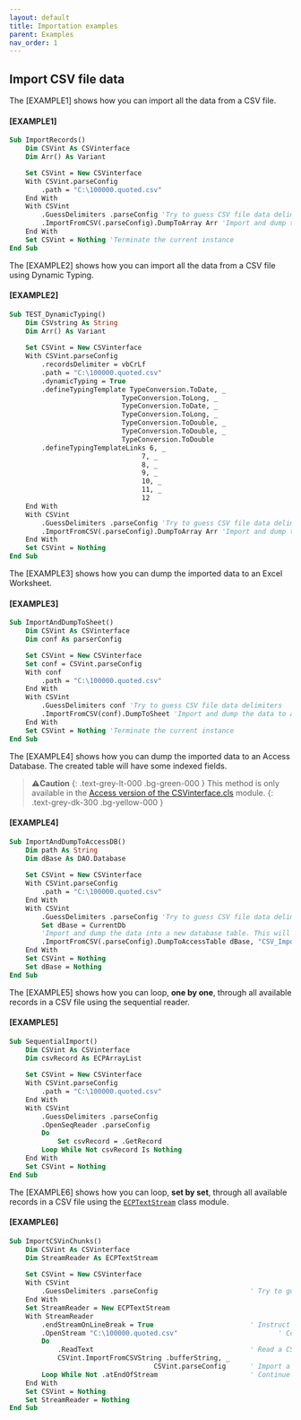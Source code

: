 ```yaml
---
layout: default
title: Importation examples
parent: Examples
nav_order: 1
---
```


## Import CSV file data

The \[EXAMPLE1\] shows how you can import all the data from a CSV file. 

#### [EXAMPLE1]

```vb
Sub ImportRecords()
	Dim CSVint As CSVinterface
	Dim Arr() As Variant

	Set CSVint = New CSVinterface
	With CSVint.parseConfig
		.path = "C:\100000.quoted.csv"
	End With
	With CSVint
		.GuessDelimiters .parseConfig 'Try to guess CSV file data delimiters
		.ImportFromCSV(.parseConfig).DumpToArray Arr 'Import and dump the data to an array
	End With
	Set CSVint = Nothing 'Terminate the current instance
End Sub
```

The \[EXAMPLE2\] shows how you can import all the data from a CSV file using Dynamic Typing. 

#### [EXAMPLE2]

```vb
Sub TEST_DynamicTyping()
	Dim CSVstring As String
	Dim Arr() As Variant
	
	Set CSVint = New CSVinterface
	With CSVint.parseConfig
		.recordsDelimiter = vbCrLf
		.path = "C:\100000.quoted.csv"
		.dynamicTyping = True
		.defineTypingTemplate TypeConversion.ToDate, _
                            TypeConversion.ToLong, _
                            TypeConversion.ToDate, _
                            TypeConversion.ToLong, _
                            TypeConversion.ToDouble, _
                            TypeConversion.ToDouble, _
                            TypeConversion.ToDouble
		.defineTypingTemplateLinks 6, _
                                 7, _
                                 8, _
                                 9, _
                                 10, _
                                 11, _
                                 12
	End With
	With CSVint
		.GuessDelimiters .parseConfig 'Try to guess CSV file data delimiters
		.ImportFromCSV(.parseConfig).DumpToArray Arr 'Import and dump the data to an array
	End With
	Set CSVint = Nothing
End Sub
```

The \[EXAMPLE3\] shows how you can dump the imported data to an Excel Worksheet.

#### [EXAMPLE3]
```vb
Sub ImportAndDumpToSheet()
	Dim CSVint As CSVinterface
	Dim conf As parserConfig

	Set CSVint = New CSVinterface
	Set conf = CSVint.parseConfig
	With conf
	    .path = "C:\100000.quoted.csv"
	End With
	With CSVint
	    .GuessDelimiters conf 'Try to guess CSV file data delimiters
	    .ImportFromCSV(conf).DumpToSheet 'Import and dump the data to a new Worksheet
	End With
	Set CSVint = Nothing 'Terminate the current instance
End Sub
```

The \[EXAMPLE4\] shows how you can dump the imported data to an Access Database. The created table will have some indexed fields.

>⚠️**Caution**
>{: .text-grey-lt-000 .bg-green-000 }
>This method is only available in the [Access version of the CSVinterface.cls](https://github.com/ws-garcia/VBA-CSV-interface/raw/master/src/Access_version.zip) module.
{: .text-grey-dk-300 .bg-yellow-000 }

#### [EXAMPLE4]
```vb
Sub ImportAndDumpToAccessDB()
	Dim path As String
	Dim dBase As DAO.Database
	
	Set CSVint = New CSVinterface
	With CSVint.parseConfig
	    .path = "C:\100000.quoted.csv"
	End With
	With CSVint
	    .GuessDelimiters .parseConfig 'Try to guess CSV file data delimiters
	    Set dBase = CurrentDb
	    'Import and dump the data into a new database table. This will create indexes for the "Region" field and for the second field in the table.
	    .ImportFromCSV(.parseConfig).DumpToAccessTable dBase, "CSV_ImportedData", "Region", 2
	End With
	Set CSVint = Nothing
	Set dBase = Nothing
End Sub
```

The \[EXAMPLE5\] shows how you can loop, **one by one**, through all available records in a CSV file using the sequential reader.

#### [EXAMPLE5]
```vb
Sub SequentialImport()
    Dim CSVint As CSVinterface
    Dim csvRecord As ECPArrayList
            
    Set CSVint = New CSVinterface
    With CSVint.parseConfig
        .path = "C:\100000.quoted.csv"
    End With
    With CSVint
        .GuessDelimiters .parseConfig
        .OpenSeqReader .parseConfig
        Do
            Set csvRecord = .GetRecord
        Loop While Not csvRecord Is Nothing
    End With
    Set CSVint = Nothing
End Sub
```

The \[EXAMPLE6\] shows how you can loop, **set by set**, through all available records in a CSV file using the [`ECPTextStream`](https://github.com/ws-garcia/ECPTextStream) class module.

#### [EXAMPLE6]
```vb
Sub ImportCSVinChunks()
    Dim CSVint As CSVinterface
    Dim StreamReader As ECPTextStream
            
    Set CSVint = New CSVinterface
    With CSVint
        .GuessDelimiters .parseConfig                       ' Try to guess delimiters
    End With
    Set StreamReader = New ECPTextStream
    With StreamReader
        .endStreamOnLineBreak = True                        ' Instruct to find line breaks
        .OpenStream "C:\100000.quoted.csv"                         ' Connect to CSV file
        Do
            .ReadText                                       ' Read a CSV chunk
            CSVint.ImportFromCSVString .bufferString, _
                                    CSVint.parseConfig      ' Import a set of records
        Loop While Not .atEndOfStream                       ' Continue until reach the end of the CSV file.
    End With
    Set CSVint = Nothing
    Set StreamReader = Nothing
End Sub
```